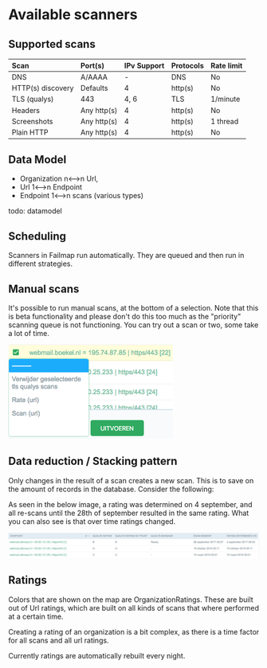 # Available scanners

## Supported scans

| Scan                | Port(s)     | IPv Support | Protocols | Rate limit
| :------------------ | :---------- | :---------- | :-------- | :-----
| DNS                 | A/AAAA      | -           | DNS       | No
| HTTP(s) discovery   | Defaults    | 4           | http(s)   | No
| TLS (qualys)        | 443         | 4, 6        | TLS       | 1/minute
| Headers             | Any http(s) | 4           | http(s)   | No
| Screenshots         | Any http(s) | 4           | http(s)   | 1 thread
| Plain HTTP          | Any http(s) | 4           | http(s)   | No

## Data Model
* Organization n<-->n Url,
* Url 1<-->n Endpoint
* Endpoint 1<-->n scans (various types)

todo: datamodel

## Scheduling

Scanners in Failmap run automatically. They are queued and then run in different strategies.

## Manual scans
It's possible to run manual scans, at the bottom of a selection. Note that this is beta functionality and please don't do this too much as the "priority" scanning queue is not functioning. You can try out a scan or two, some take a lot of time.

![admin_actions](scanners_scanning_and_ratings/admin_actions.png)

Data reduction / Stacking pattern
---------------------------------
Only changes in the result of a scan creates a new scan. This is to save on the amount of records in the database. Consider the following:

As seen in the below image, a rating was determined on 4 september, and all re-scans until the 28th of september resulted in the same rating.
What you can also see is that over time ratings changed.

![data_reduction](scanners_scanning_and_ratings/data_reduction.png)

## Ratings

Colors that are shown on the map are OrganizationRatings. These are built out of Url ratings, which are built on all kinds of scans that where performed at a certain time.

Creating a rating of an organization is a bit complex, as there is a time factor for all scans and all url ratings.

Currently ratings are automatically rebuilt every night.



